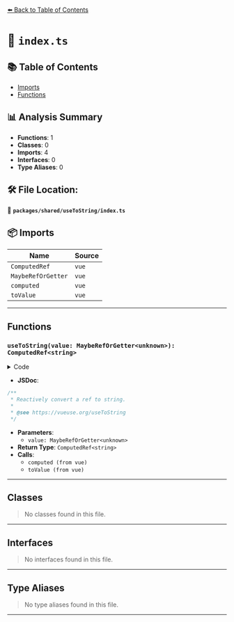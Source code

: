 [⬅️ Back to Table of Contents](../../../index.md)

# 📄 `index.ts`

## 📚 Table of Contents

- [Imports](#imports)
- [Functions](#functions)

## 📊 Analysis Summary

- **Functions**: 1
- **Classes**: 0
- **Imports**: 4
- **Interfaces**: 0
- **Type Aliases**: 0

## 🛠️ File Location:
📂 **`packages/shared/useToString/index.ts`**

## 📦 Imports

| Name | Source |
|------|--------|
| `ComputedRef` | `vue` |
| `MaybeRefOrGetter` | `vue` |
| `computed` | `vue` |
| `toValue` | `vue` |


---

## Functions

### `useToString(value: MaybeRefOrGetter<unknown>): ComputedRef<string>`

<details><summary>Code</summary>

```ts
export function useToString(
  value: MaybeRefOrGetter<unknown>,
): ComputedRef<string> {
  return computed(() => `${toValue(value)}`)
}
```
</details>

- **JSDoc**:
```ts
/**
 * Reactively convert a ref to string.
 *
 * @see https://vueuse.org/useToString
 */
```

- **Parameters**:
  - `value: MaybeRefOrGetter<unknown>`
- **Return Type**: `ComputedRef<string>`
- **Calls**:
  - `computed (from vue)`
  - `toValue (from vue)`

---

## Classes

> No classes found in this file.


---

## Interfaces

> No interfaces found in this file.


---

## Type Aliases

> No type aliases found in this file.


---